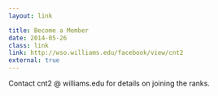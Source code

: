 ```yaml
---
layout: link

title: Become a Member
date: 2014-05-26 
class: link
link: http://wso.williams.edu/facebook/view/cnt2
external: true
---
```


Contact cnt2 @ williams.edu for details on joining the ranks.